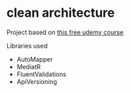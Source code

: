 # clean architecture

Project based on [this free udemy course](https://www.udemy.com/course/getting-started-with-clean-architecture-using-net-core/)

Libraries used
- AutoMapper
- MediatR
- FluentValidations
- ApiVersioning

